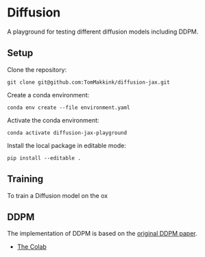 # Diffusion

A playground for testing different diffusion models including DDPM.

## Setup

Clone the repository:

```shell
git clone git@github.com:TomMakkink/diffusion-jax.git
```

Create a conda environment:

```shell
conda env create --file environment.yaml
```

Activate the conda environment:

```shell
conda activate diffusion-jax-playground
```

Install the local package in editable mode:

```shell
pip install --editable .
```

## Training

To train a Diffusion model on the ox

## DDPM

The implementation of DDPM is based on the
[original DDPM paper](<(https://arxiv.org/abs/2006.11239)>).

- [The Colab](https://colab.research.google.com/drive/1sjy9odlSSy0RBVgMTgP7s99NXsqglsUL?usp=sharing#scrollTo=BIc33L9-uK4q)
